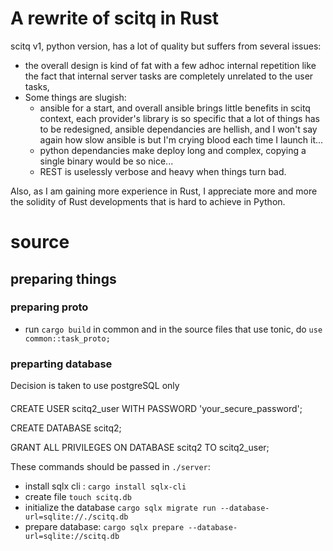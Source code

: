 # A rewrite of scitq in Rust

scitq v1, python version, has a lot of quality but suffers from several issues:
- the overall design is kind of fat with a few adhoc internal repetition like the fact that internal server tasks are completely unrelated to the user tasks,
- Some things are slugish: 
  - ansible for a start, and overall ansible brings little benefits in scitq context, each provider's library is so specific that a lot of things has to be redesigned, ansible dependancies are hellish, and I won't say again how slow ansible is but I'm crying blood each time I launch it...
  - python dependancies make deploy long and complex, copying a single binary would be so nice...
  - REST is uselessly verbose and heavy when things turn bad.

Also, as I am gaining more experience in Rust, I appreciate more and more the solidity of Rust developments that is hard to achieve in Python.

# source

## preparing things

### preparing proto

- run `cargo build` in common and in the source files that use tonic, do `use common::task_proto;`

### preparting database

Decision is taken to use postgreSQL only

#### 

CREATE USER scitq2_user WITH PASSWORD 'your_secure_password';

CREATE DATABASE scitq2;

GRANT ALL PRIVILEGES ON DATABASE scitq2 TO scitq2_user;


These commands should be passed in `./server`:

- install sqlx cli : `cargo install sqlx-cli`
- create file `touch scitq.db`
- initialize the database `cargo sqlx migrate run --database-url=sqlite://./scitq.db`
- prepare database: `cargo sqlx prepare --database-url=sqlite://scitq.db`